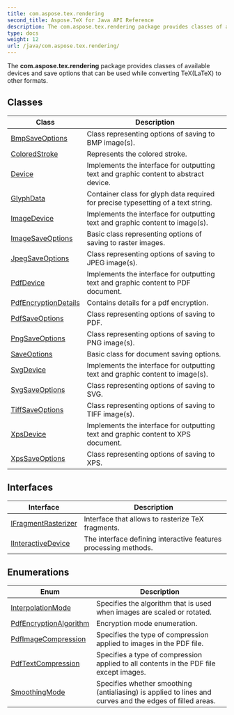 ```yaml
---
title: com.aspose.tex.rendering
second_title: Aspose.TeX for Java API Reference
description: The com.aspose.tex.rendering package provides classes of available devices and save options that can be used while converting TeXLaTeX to other formats.
type: docs
weight: 12
url: /java/com.aspose.tex.rendering/
---
```


The **com.aspose.tex.rendering** package provides classes of available devices and save options that can be used while converting TeX(LaTeX) to other formats.


## Classes

| Class | Description |
| --- | --- |
| [BmpSaveOptions](../com.aspose.tex.rendering/bmpsaveoptions) | Class representing options of saving to BMP image(s). |
| [ColoredStroke](../com.aspose.tex.rendering/coloredstroke) | Represents the colored stroke. |
| [Device](../com.aspose.tex.rendering/device) | Implements the interface for outputting text and graphic content to abstract device. |
| [GlyphData](../com.aspose.tex.rendering/glyphdata) | Container class for glyph data required for precise typesetting of a text string. |
| [ImageDevice](../com.aspose.tex.rendering/imagedevice) | Implements the interface for outputting text and graphic content to image(s). |
| [ImageSaveOptions](../com.aspose.tex.rendering/imagesaveoptions) | Basic class representing options of saving to raster images. |
| [JpegSaveOptions](../com.aspose.tex.rendering/jpegsaveoptions) | Class representing options of saving to JPEG image(s). |
| [PdfDevice](../com.aspose.tex.rendering/pdfdevice) | Implements the interface for outputting text and graphic content to PDF document. |
| [PdfEncryptionDetails](../com.aspose.tex.rendering/pdfencryptiondetails) | Contains details for a pdf encryption. |
| [PdfSaveOptions](../com.aspose.tex.rendering/pdfsaveoptions) | Class representing options of saving to PDF. |
| [PngSaveOptions](../com.aspose.tex.rendering/pngsaveoptions) | Class representing options of saving to PNG image(s). |
| [SaveOptions](../com.aspose.tex.rendering/saveoptions) | Basic class for document saving options. |
| [SvgDevice](../com.aspose.tex.rendering/svgdevice) | Implements the interface for outputting text and graphic content to image(s). |
| [SvgSaveOptions](../com.aspose.tex.rendering/svgsaveoptions) | Class representing options of saving to SVG. |
| [TiffSaveOptions](../com.aspose.tex.rendering/tiffsaveoptions) | Class representing options of saving to TIFF image(s). |
| [XpsDevice](../com.aspose.tex.rendering/xpsdevice) | Implements the interface for outputting text and graphic content to XPS document. |
| [XpsSaveOptions](../com.aspose.tex.rendering/xpssaveoptions) | Class representing options of saving to XPS. |

## Interfaces

| Interface | Description |
| --- | --- |
| [IFragmentRasterizer](../com.aspose.tex.rendering/ifragmentrasterizer) | Interface that allows to rasterize TeX fragments. |
| [IInteractiveDevice](../com.aspose.tex.rendering/iinteractivedevice) | The interface defining interactive features processing methods. |

## Enumerations

| Enum | Description |
| --- | --- |
| [InterpolationMode](../com.aspose.tex.rendering/interpolationmode) | Specifies the algorithm that is used when images are scaled or rotated. |
| [PdfEncryptionAlgorithm](../com.aspose.tex.rendering/pdfencryptionalgorithm) | Encryption mode enumeration. |
| [PdfImageCompression](../com.aspose.tex.rendering/pdfimagecompression) | Specifies the type of compression applied to images in the PDF file. |
| [PdfTextCompression](../com.aspose.tex.rendering/pdftextcompression) | Specifies a type of compression applied to all contents in the PDF file except images. |
| [SmoothingMode](../com.aspose.tex.rendering/smoothingmode) | Specifies whether smoothing (antialiasing) is applied to lines and curves and the edges of filled areas. |
